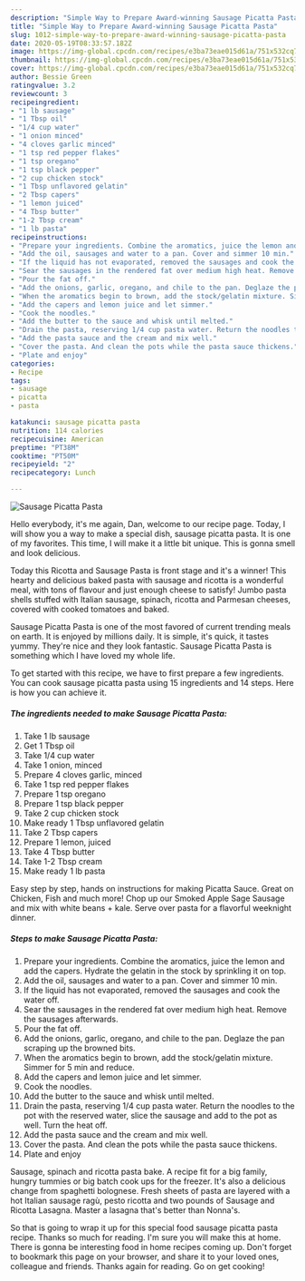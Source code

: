 ```yaml
---
description: "Simple Way to Prepare Award-winning Sausage Picatta Pasta"
title: "Simple Way to Prepare Award-winning Sausage Picatta Pasta"
slug: 1012-simple-way-to-prepare-award-winning-sausage-picatta-pasta
date: 2020-05-19T08:33:57.182Z
image: https://img-global.cpcdn.com/recipes/e3ba73eae015d61a/751x532cq70/sausage-picatta-pasta-recipe-main-photo.jpg
thumbnail: https://img-global.cpcdn.com/recipes/e3ba73eae015d61a/751x532cq70/sausage-picatta-pasta-recipe-main-photo.jpg
cover: https://img-global.cpcdn.com/recipes/e3ba73eae015d61a/751x532cq70/sausage-picatta-pasta-recipe-main-photo.jpg
author: Bessie Green
ratingvalue: 3.2
reviewcount: 3
recipeingredient:
- "1 lb sausage"
- "1 Tbsp oil"
- "1/4 cup water"
- "1 onion minced"
- "4 cloves garlic minced"
- "1 tsp red pepper flakes"
- "1 tsp oregano"
- "1 tsp black pepper"
- "2 cup chicken stock"
- "1 Tbsp unflavored gelatin"
- "2 Tbsp capers"
- "1 lemon juiced"
- "4 Tbsp butter"
- "1-2 Tbsp cream"
- "1 lb pasta"
recipeinstructions:
- "Prepare your ingredients. Combine the aromatics, juice the lemon and add the capers. Hydrate the gelatin in the stock by sprinkling it on top."
- "Add the oil, sausages and water to a pan. Cover and simmer 10 min."
- "If the liquid has not evaporated, removed the sausages and cook the water off."
- "Sear the sausages in the rendered fat over medium high heat. Remove the sausages afterwards."
- "Pour the fat off."
- "Add the onions, garlic, oregano, and chile to the pan. Deglaze the pan scraping up the browned bits."
- "When the aromatics begin to brown, add the stock/gelatin mixture. Simmer for 5 min and reduce."
- "Add the capers and lemon juice and let simmer."
- "Cook the noodles."
- "Add the butter to the sauce and whisk until melted."
- "Drain the pasta, reserving 1/4 cup pasta water. Return the noodles to the pot with the reserved water, slice the sausage and add to the pot as well. Turn the heat off."
- "Add the pasta sauce and the cream and mix well."
- "Cover the pasta. And clean the pots while the pasta sauce thickens."
- "Plate and enjoy"
categories:
- Recipe
tags:
- sausage
- picatta
- pasta

katakunci: sausage picatta pasta 
nutrition: 114 calories
recipecuisine: American
preptime: "PT38M"
cooktime: "PT50M"
recipeyield: "2"
recipecategory: Lunch

---
```



![Sausage Picatta Pasta](https://img-global.cpcdn.com/recipes/e3ba73eae015d61a/751x532cq70/sausage-picatta-pasta-recipe-main-photo.jpg)

Hello everybody, it's me again, Dan, welcome to our recipe page. Today, I will show you a way to make a special dish, sausage picatta pasta. It is one of my favorites. This time, I will make it a little bit unique. This is gonna smell and look delicious.

Today this Ricotta and Sausage Pasta is front stage and it&#39;s a winner! This hearty and delicious baked pasta with sausage and ricotta is a wonderful meal, with tons of flavour and just enough cheese to satisfy! Jumbo pasta shells stuffed with Italian sausage, spinach, ricotta and Parmesan cheeses, covered with cooked tomatoes and baked.

Sausage Picatta Pasta is one of the most favored of current trending meals on earth. It is enjoyed by millions daily. It is simple, it's quick, it tastes yummy. They're nice and they look fantastic. Sausage Picatta Pasta is something which I have loved my whole life.


To get started with this recipe, we have to first prepare a few ingredients. You can cook sausage picatta pasta using 15 ingredients and 14 steps. Here is how you can achieve it.

<!--inarticleads1-->

##### The ingredients needed to make Sausage Picatta Pasta:

1. Take 1 lb sausage
1. Get 1 Tbsp oil
1. Take 1/4 cup water
1. Take 1 onion, minced
1. Prepare 4 cloves garlic, minced
1. Take 1 tsp red pepper flakes
1. Prepare 1 tsp oregano
1. Prepare 1 tsp black pepper
1. Take 2 cup chicken stock
1. Make ready 1 Tbsp unflavored gelatin
1. Take 2 Tbsp capers
1. Prepare 1 lemon, juiced
1. Take 4 Tbsp butter
1. Take 1-2 Tbsp cream
1. Make ready 1 lb pasta


Easy step by step, hands on instructions for making Picatta Sauce. Great on Chicken, Fish and much more! Chop up our Smoked Apple Sage Sausage and mix with white beans + kale. Serve over pasta for a flavorful weeknight dinner. 

<!--inarticleads2-->

##### Steps to make Sausage Picatta Pasta:

1. Prepare your ingredients. Combine the aromatics, juice the lemon and add the capers. Hydrate the gelatin in the stock by sprinkling it on top.
1. Add the oil, sausages and water to a pan. Cover and simmer 10 min.
1. If the liquid has not evaporated, removed the sausages and cook the water off.
1. Sear the sausages in the rendered fat over medium high heat. Remove the sausages afterwards.
1. Pour the fat off.
1. Add the onions, garlic, oregano, and chile to the pan. Deglaze the pan scraping up the browned bits.
1. When the aromatics begin to brown, add the stock/gelatin mixture. Simmer for 5 min and reduce.
1. Add the capers and lemon juice and let simmer.
1. Cook the noodles.
1. Add the butter to the sauce and whisk until melted.
1. Drain the pasta, reserving 1/4 cup pasta water. Return the noodles to the pot with the reserved water, slice the sausage and add to the pot as well. Turn the heat off.
1. Add the pasta sauce and the cream and mix well.
1. Cover the pasta. And clean the pots while the pasta sauce thickens.
1. Plate and enjoy


Sausage, spinach and ricotta pasta bake. A recipe fit for a big family, hungry tummies or big batch cook ups for the freezer. It&#39;s also a delicious change from spaghetti bolognese. Fresh sheets of pasta are layered with a hot Italian sausage ragù, pesto ricotta and two pounds of Sausage and Ricotta Lasagna. Master a lasagna that&#39;s better than Nonna&#39;s. 

So that is going to wrap it up for this special food sausage picatta pasta recipe. Thanks so much for reading. I'm sure you will make this at home. There is gonna be interesting food in home recipes coming up. Don't forget to bookmark this page on your browser, and share it to your loved ones, colleague and friends. Thanks again for reading. Go on get cooking!
